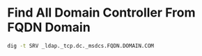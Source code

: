 # Find All Domain Controller From FQDN Domain

``` bash
dig -t SRV _ldap._tcp.dc._msdcs.FQDN.DOMAIN.COM
```
